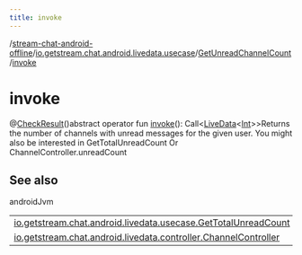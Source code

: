 ```yaml
---
title: invoke
---
```

/[stream-chat-android-offline](../../index.md)/[io.getstream.chat.android.livedata.usecase](../index.md)/[GetUnreadChannelCount](index.md)/[invoke](invoke.md)  
  
  
  
# invoke  
@[CheckResult](https://developer.android.com/reference/kotlin/androidx/annotation/CheckResult.html)()abstract operator fun [invoke](invoke.md)(): Call&lt;[LiveData](https://developer.android.com/reference/kotlin/androidx/lifecycle/LiveData.html)&lt;[Int](https://kotlinlang.org/api/latest/jvm/stdlib/kotlin/-int/index.html)&gt;&gt;Returns the number of channels with unread messages for the given user. You might also be interested in GetTotalUnreadCount Or ChannelController.unreadCount  
  
## See also  
  
androidJvm  
  
| | |
|---|---|
| <a name="io.getstream.chat.android.livedata.usecase/GetUnreadChannelCount/invoke/#/PointingToDeclaration/"></a>[io.getstream.chat.android.livedata.usecase.GetTotalUnreadCount](../GetTotalUnreadCount/index.md)| <a name="io.getstream.chat.android.livedata.usecase/GetUnreadChannelCount/invoke/#/PointingToDeclaration/"></a>|
| <a name="io.getstream.chat.android.livedata.usecase/GetUnreadChannelCount/invoke/#/PointingToDeclaration/"></a>[io.getstream.chat.android.livedata.controller.ChannelController](../../io.getstream.chat.android.livedata.controller/ChannelController/unreadCount.md)| <a name="io.getstream.chat.android.livedata.usecase/GetUnreadChannelCount/invoke/#/PointingToDeclaration/"></a>|
  

